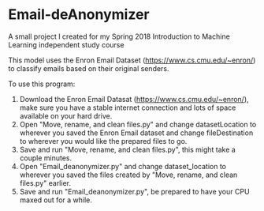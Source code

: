 # Email-deAnonymizer
A small project I created for my Spring 2018 Introduction to Machine Learning independent study course

This model uses the Enron Email Dataset (https://www.cs.cmu.edu/~enron/) to classify emails based on their original senders.

To use this program:
1. Download the Enron Email Datasat (https://www.cs.cmu.edu/~enron/), make sure you have a stable internet connection and lots of space available on your hard drive.
2. Open "Move, rename, and clean files.py" and change datasetLocation to wherever you saved the Enron Email dataset and change fileDestination to wherever you would like the prepared files to go.
3. Save and run "Move, rename, and clean files.py", this might take a couple minutes.
4. Open "Email_deanonymizer.py" and change dataset_location to wherever you saved the files created by "Move, rename, and clean files.py" earlier.
5. Save and run "Email_deanonymizer.py", be prepared to have your CPU maxed out for a while.
